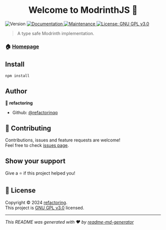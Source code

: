 <h1 align="center">Welcome to ModrinthJS 👋</h1>
<p>
  <img alt="Version" src="https://img.shields.io/badge/version-1.0.0-blue.svg?cacheSeconds=2592000" />
  <a href="https://modrinthjs.surge.sh" target="_blank">
    <img alt="Documentation" src="https://img.shields.io/badge/documentation-yes-brightgreen.svg" />
  </a>
  <a href="https://github.com/refactorinqq/ModrinthJS/graphs/commit-activity" target="_blank">
    <img alt="Maintenance" src="https://img.shields.io/badge/Maintained%3F-yes-green.svg" />
  </a>
  <a href="https://www.gnu.org/licenses/gpl-3.0.en.html#license-text" target="_blank">
    <img alt="License: GNU GPL v3.0" src="https://img.shields.io/github/license/refactorinqq/ModrinthJS" />
  </a>
</p>

> A type safe Modrinth implementation.

### 🏠 [Homepage](https://github.com/refactorinqq/ModrinthJS#readme)

## Install

```sh
npm install
```

## Author

👤 **refactoring**

* Github: [@refactorinqq](https://github.com/refactorinqq)

## 🤝 Contributing

Contributions, issues and feature requests are welcome!<br />Feel free to check [issues page](https://github.com/refactorinqq/ModrinthJS/issues). 

## Show your support

Give a ⭐️ if this project helped you!

## 📝 License

Copyright © 2024 [refactoring](https://github.com/refactorinqq).<br />
This project is [GNU GPL v3.0](https://www.gnu.org/licenses/gpl-3.0.en.html#license-text) licensed.

***
_This README was generated with ❤️ by [readme-md-generator](https://github.com/kefranabg/readme-md-generator)_